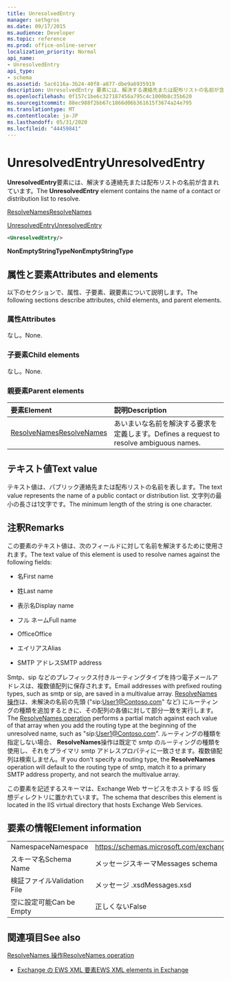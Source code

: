```yaml
---
title: UnresolvedEntry
manager: sethgros
ms.date: 09/17/2015
ms.audience: Developer
ms.topic: reference
ms.prod: office-online-server
localization_priority: Normal
api_name:
- UnresolvedEntry
api_type:
- schema
ms.assetid: 5ac6116a-3b24-40f8-a877-dbe9a6935919
description: UnresolvedEntry 要素には、解決する連絡先または配布リストの名前が含まれています。
ms.openlocfilehash: 0f157c1be6c327187456a795c4c1000b8c35b620
ms.sourcegitcommit: 88ec988f2bb67c1866d06b361615f3674a24e795
ms.translationtype: MT
ms.contentlocale: ja-JP
ms.lasthandoff: 05/31/2020
ms.locfileid: "44459841"
---
```

# <a name="unresolvedentry"></a><span data-ttu-id="50456-103">UnresolvedEntry</span><span class="sxs-lookup"><span data-stu-id="50456-103">UnresolvedEntry</span></span>

<span data-ttu-id="50456-104">**UnresolvedEntry**要素には、解決する連絡先または配布リストの名前が含まれています。</span><span class="sxs-lookup"><span data-stu-id="50456-104">The **UnresolvedEntry** element contains the name of a contact or distribution list to resolve.</span></span> 
  
[<span data-ttu-id="50456-105">ResolveNames</span><span class="sxs-lookup"><span data-stu-id="50456-105">ResolveNames</span></span>](resolvenames.md)
  
[<span data-ttu-id="50456-106">UnresolvedEntry</span><span class="sxs-lookup"><span data-stu-id="50456-106">UnresolvedEntry</span></span>](unresolvedentry.md)
  
```xml
<UnresolvedEntry/>
```

 <span data-ttu-id="50456-107">**NonEmptyStringType**</span><span class="sxs-lookup"><span data-stu-id="50456-107">**NonEmptyStringType**</span></span>
## <a name="attributes-and-elements"></a><span data-ttu-id="50456-108">属性と要素</span><span class="sxs-lookup"><span data-stu-id="50456-108">Attributes and elements</span></span>

<span data-ttu-id="50456-109">以下のセクションで、属性、子要素、親要素について説明します。</span><span class="sxs-lookup"><span data-stu-id="50456-109">The following sections describe attributes, child elements, and parent elements.</span></span>
  
### <a name="attributes"></a><span data-ttu-id="50456-110">属性</span><span class="sxs-lookup"><span data-stu-id="50456-110">Attributes</span></span>

<span data-ttu-id="50456-111">なし。</span><span class="sxs-lookup"><span data-stu-id="50456-111">None.</span></span>
  
### <a name="child-elements"></a><span data-ttu-id="50456-112">子要素</span><span class="sxs-lookup"><span data-stu-id="50456-112">Child elements</span></span>

<span data-ttu-id="50456-113">なし。</span><span class="sxs-lookup"><span data-stu-id="50456-113">None.</span></span>
  
### <a name="parent-elements"></a><span data-ttu-id="50456-114">親要素</span><span class="sxs-lookup"><span data-stu-id="50456-114">Parent elements</span></span>

|<span data-ttu-id="50456-115">**要素**</span><span class="sxs-lookup"><span data-stu-id="50456-115">**Element**</span></span>|<span data-ttu-id="50456-116">**説明**</span><span class="sxs-lookup"><span data-stu-id="50456-116">**Description**</span></span>|
|:-----|:-----|
|[<span data-ttu-id="50456-117">ResolveNames</span><span class="sxs-lookup"><span data-stu-id="50456-117">ResolveNames</span></span>](resolvenames.md) <br/> |<span data-ttu-id="50456-118">あいまいな名前を解決する要求を定義します。</span><span class="sxs-lookup"><span data-stu-id="50456-118">Defines a request to resolve ambiguous names.</span></span>  <br/> |
   
## <a name="text-value"></a><span data-ttu-id="50456-119">テキスト値</span><span class="sxs-lookup"><span data-stu-id="50456-119">Text value</span></span>

<span data-ttu-id="50456-120">テキスト値は、パブリック連絡先または配布リストの名前を表します。</span><span class="sxs-lookup"><span data-stu-id="50456-120">The text value represents the name of a public contact or distribution list.</span></span> <span data-ttu-id="50456-121">文字列の最小の長さは1文字です。</span><span class="sxs-lookup"><span data-stu-id="50456-121">The minimum length of the string is one character.</span></span>
  
## <a name="remarks"></a><span data-ttu-id="50456-122">注釈</span><span class="sxs-lookup"><span data-stu-id="50456-122">Remarks</span></span>

<span data-ttu-id="50456-123">この要素のテキスト値は、次のフィールドに対して名前を解決するために使用されます。</span><span class="sxs-lookup"><span data-stu-id="50456-123">The text value of this element is used to resolve names against the following fields:</span></span>
  
- <span data-ttu-id="50456-124">名</span><span class="sxs-lookup"><span data-stu-id="50456-124">First name</span></span>
    
- <span data-ttu-id="50456-125">姓</span><span class="sxs-lookup"><span data-stu-id="50456-125">Last name</span></span>
    
- <span data-ttu-id="50456-126">表示名</span><span class="sxs-lookup"><span data-stu-id="50456-126">Display name</span></span>
    
- <span data-ttu-id="50456-127">フル ネーム</span><span class="sxs-lookup"><span data-stu-id="50456-127">Full name</span></span>
    
- <span data-ttu-id="50456-128">Office</span><span class="sxs-lookup"><span data-stu-id="50456-128">Office</span></span>
    
- <span data-ttu-id="50456-129">エイリアス</span><span class="sxs-lookup"><span data-stu-id="50456-129">Alias</span></span>
    
- <span data-ttu-id="50456-130">SMTP アドレス</span><span class="sxs-lookup"><span data-stu-id="50456-130">SMTP address</span></span>
    
<span data-ttu-id="50456-131">Smtp、sip などのプレフィックス付きルーティングタイプを持つ電子メールアドレスは、複数値配列に保存されます。</span><span class="sxs-lookup"><span data-stu-id="50456-131">Email addresses with prefixed routing types, such as smtp or sip, are saved in a multivalue array.</span></span> <span data-ttu-id="50456-132">[ResolveNames 操作](resolvenames-operation.md)は、未解決の名前の先頭 ("sip:User1@Contoso.com" など) にルーティングの種類を追加するときに、その配列の各値に対して部分一致を実行します。</span><span class="sxs-lookup"><span data-stu-id="50456-132">The [ResolveNames operation](resolvenames-operation.md) performs a partial match against each value of that array when you add the routing type at the beginning of the unresolved name, such as "sip:User1@Contoso.com".</span></span> <span data-ttu-id="50456-133">ルーティングの種類を指定しない場合、 **ResolveNames**操作は既定で smtp のルーティングの種類を使用し、それをプライマリ smtp アドレスプロパティに一致させます。複数値配列は検索しません。</span><span class="sxs-lookup"><span data-stu-id="50456-133">If you don't specify a routing type, the **ResolveNames** operation will default to the routing type of smtp, match it to a primary SMTP address property, and not search the multivalue array.</span></span> 
  
<span data-ttu-id="50456-134">この要素を記述するスキーマは、Exchange Web サービスをホストする IIS 仮想ディレクトリに置かれています。</span><span class="sxs-lookup"><span data-stu-id="50456-134">The schema that describes this element is located in the IIS virtual directory that hosts Exchange Web Services.</span></span>
  
## <a name="element-information"></a><span data-ttu-id="50456-135">要素の情報</span><span class="sxs-lookup"><span data-stu-id="50456-135">Element information</span></span>

|||
|:-----|:-----|
|<span data-ttu-id="50456-136">Namespace</span><span class="sxs-lookup"><span data-stu-id="50456-136">Namespace</span></span>  <br/> |https://schemas.microsoft.com/exchange/services/2006/messages  <br/> |
|<span data-ttu-id="50456-137">スキーマ名</span><span class="sxs-lookup"><span data-stu-id="50456-137">Schema Name</span></span>  <br/> |<span data-ttu-id="50456-138">メッセージスキーマ</span><span class="sxs-lookup"><span data-stu-id="50456-138">Messages schema</span></span>  <br/> |
|<span data-ttu-id="50456-139">検証ファイル</span><span class="sxs-lookup"><span data-stu-id="50456-139">Validation File</span></span>  <br/> |<span data-ttu-id="50456-140">メッセージ .xsd</span><span class="sxs-lookup"><span data-stu-id="50456-140">Messages.xsd</span></span>  <br/> |
|<span data-ttu-id="50456-141">空に設定可能</span><span class="sxs-lookup"><span data-stu-id="50456-141">Can be Empty</span></span>  <br/> |<span data-ttu-id="50456-142">正しくない</span><span class="sxs-lookup"><span data-stu-id="50456-142">False</span></span>  <br/> |
   
## <a name="see-also"></a><span data-ttu-id="50456-143">関連項目</span><span class="sxs-lookup"><span data-stu-id="50456-143">See also</span></span>



[<span data-ttu-id="50456-144">ResolveNames 操作</span><span class="sxs-lookup"><span data-stu-id="50456-144">ResolveNames operation</span></span>](resolvenames-operation.md)


- [<span data-ttu-id="50456-145">Exchange の EWS XML 要素</span><span class="sxs-lookup"><span data-stu-id="50456-145">EWS XML elements in Exchange</span></span>](ews-xml-elements-in-exchange.md)

